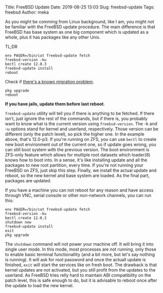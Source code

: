 Title: FreeBSD Update
Date: 2019-06-25 13:03
Slug: freebsd-update
Tags: freebsd
Author: meka


As you might be comming from Linux background, like I am, you might not be
familiar with the FreeBSD update procedure. The main difference is that FreeBSD
has base system as one big component which is updated as a whole, plus it has
packages like any other Unix.

TL;DR
```
env PAGER=/bin/cat freebsd-update fetch
freebsd-version -ku
bectl create 12.0.3
freebsd-update install
reboot
```
Check if [there's a known migration problem](https://svnweb.freebsd.org/ports/head/UPDATING?view=markup).
```
pkg upgrade
reboot
```
**If you have jails, update them before last reboot**.

`freebsd-update` utility will tell you if there is anything to be fetched. If
there isn't, just ignore the rest of the commands, but if there is, you
probably want to know what is the current version using `freebsd-version`. The
-k and -u options stand for kernel and userland, respectively. Those version
can be different (only the patch level), so pick the higher one. In the example
above, that's 12.0-p3. If you're running on ZFS, you can use `bectl` to create
new boot environment out of the current one, so if update goes wrong, you can
still boot system with the previous version. The boot environment is ZFS-only
feature which allows for multiple root datasets which loader(8) knows how to
boot into. In a sense, it's like installing update and all the packages to new
root partition, every time. If you're not running your FreeBSD on ZFS, just skip
this step. Finally, we install the actual update and reboot, so the new kernel
and base system are loaded. As the final part, packages are updated.

If you have a machine you can not reboot for any reason and have access through
VNC, serial console or other non-network channels, you can run this:

```
env PAGER=/bin/cat freebsd-update fetch
freebsd-version -ku
bectl create 12.0.3
shutdown now
freebsd-update install
exit
pkg upgrade
```

The `shutdown` command will not power your machine off. It will bring it into
single user mode. In this mode, most processes are not running, only those to
enable basic terminal functionallity (and a bit more, but let's say nothing is
running). It will ask for root password and once the actuall update is finished,
`exit` will start the services like on fresh boot. The drawback is that kernel
updates are not activated, but you still profit from the updates to the
userland. As FreeBSD tries relly hard to maintain ABI compatibility on the patch
level, this is safe enough to do, but it is advisable to reboot once after the
update to load the new kernel.
